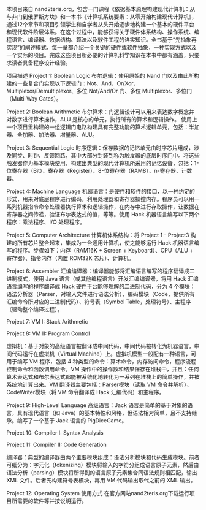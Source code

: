 本项目来自 nand2teris.org，包含一门课程《依据基本原理构建现代计算机：从与非门到俄罗斯方块》和一本书《计算机系统要素：从零开始构建现代计算机》，通过12个章节和项目引领学生和自学者从头开始逐步地构建一个基本的硬件平台和现代软件阶层体系。在这个过程中，能够获得关于硬件体系结构、操作系统、编程语言、编译器、数据结构、算法以及软件工程的详实知识。全书基于“先抽象再实现”的阐述模式，每一章都介绍一个关键的硬件或软件抽象，一种实现方式以及一个实际的项目。完成这些项目所必要的计算机科学知识在本书中都有涵盖，只要求读者具备程序设计经验。

项目描述
 Project 1: Boolean Logic
布尔逻辑：使用原始的 Nand 门以及由此所构建的一些复合门实现以下逻辑门：Not、And、Or/Xor、Multiplexor/Demultiplexor、多位 Not/And/Or 门、多位 Multiplexor、多位门（Multi-Way Gates）。

 Project 2: Boolean Arithmetic
布尔算术：门逻辑设计可以用来表达数字概念并对数字进行算术操作，ALU 是核心的单元，执行所有的算术和逻辑操作。 使用上一个项目里构建的一组逻辑门电路构建具有完整功能的算术逻辑单元，包括：半加器、全加器、加法器、增量器、ALU。

 Project 3: Sequential Logic
时序逻辑：保存数据的记忆单元由时序芯片组成，涉及同步、时钟、反馈回路，其中大部分封装到称为触发器的底层时序门中。将这些触发器作为基本模块使用，构建出典型的现代计算机所采用的记忆设备，包括：1-位寄存器（Bit）、寄存器（Register）、8-位寄存器（RAM8）、n-寄存器、计数器。

 Project 4: Machine Language
机器语言：是硬件和软件的接口，以一种约定的形式，用来对底层程序进行编码，利用处理器和寄存器操控内存。程序员可以用一系列机器指令命令处理器执行算术和逻辑操作，在内存中进行存取操作，让数据在寄存器之间传递，验证布尔表达式的值，等等。使用 Hack 机器语言编写以下两个程序：乘法程序、I/O 处理程序。

 Project 5: Computer Architecture
计算机体系结构：将 Project 1 - Project3 构建的所有芯片整合起来，集成为一台通用计算机，使之能够运行 Hack 机器语言编写的程序。步骤如下：内存（RAM16K + Screen + Keyboard）、CPU（ALU + 寄存器）、指令内存（内置 ROM32K 芯片）、计算机。

 Project 6: Assembler
汇编编译器：编译器能够将汇编语言编写的程序翻译成二进制模式，使用 Java 语言（或其他编程语言）开发汇编编译器，将用 Hack 汇编语言编写的程序翻译成 Hack 硬件平台能够理解的二进制代码，分为 4 个模块：语法分析器（Parser，对输入文件进行语法分析）、编码模块（Code，提供所有汇编命令所对应的二进制代码）、符号表（Symbol Table，处理符号）、主程序（驱动整个编译过程）。

 Project 7: VM I: Stack Arithmetic

 Project 8: VM II: Program Control

虚拟机：基于对象的高级语言被翻译成中间代码，中间代码被转化为机器语言，中间代码运行在虚拟机（Virtual Machine）上。虚拟机模型一般配有一种语言，可用于编写 VM 程序，包括 4 种类型的命令：算术命令，内存访问命令，程序流程控制命令和函数调用命令。VM 操作中的操作数和结果保存在堆栈中，并且：任何算术表达式和布尔表达式都能被系统化地转化为一系列在堆栈上的简单操作，并被系统地计算出来。VM 翻译器主要包括：Parser模块（读取 VM 命令并解析）、CodeWriter模块（将 VM 命令翻译成 Hack 汇编代码）和主程序。

 Project 9: High-Level Language
高级语言：Jack 语言是简单的基于对象的语言，具有现代语言（如 Java）的基本特性和风格，但语法相对简单，且不支持继承。编写了一个基于 Jack 语言的 PigDiceGame。

 Project 10: Compiler I: Syntax Analysis

 Project 11: Compiler II: Code Generation

编译器：典型的编译器由两个主要模块组成：语法分析模块和代码生成模块。前者可细分为：字元化（tokenizing）模块将输入的字符分组成语言原子元素，然后由语法分析（parsing）模块将所得到的语言原子元素集合同语法规则相匹配，输出 XML 文件。后者先构建符号表模块，再用 VM 代码输出取代之前的 XML 输出。

 Project 12: Operating System
使用方式
在官方网站nand2teris.org下载运行项目所需要的软件等并按说明运行。
